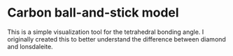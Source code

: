 # Carbon ball-and-stick model
This is a simple visualization tool for the tetrahedral bonding angle. I originally created this to better understand the difference between diamond and lonsdaleite.